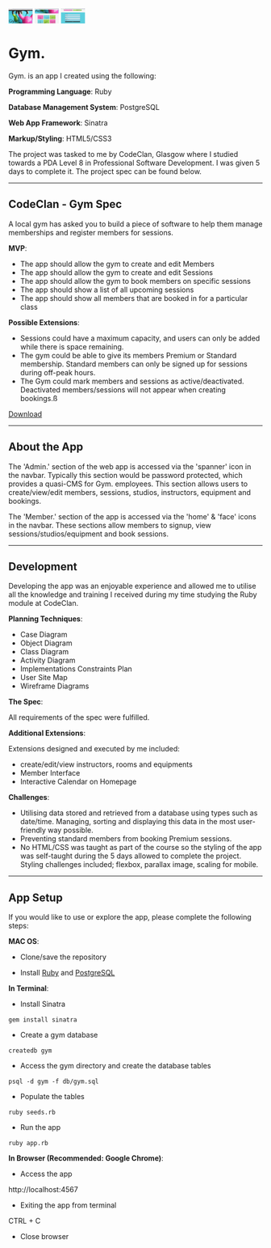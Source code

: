 <img src="https://github.com/CrugBarat/my_files/blob/master/homepage.jpeg" width="48">

<img src="https://github.com/CrugBarat/my_files/blob/master/admin.jpeg" width="48">

<img src="https://github.com/CrugBarat/my_files/blob/master/member.jpeg" width="48">


# Gym.

Gym. is an app I created using the following:

**Programming Language**: Ruby

**Database Management System**: PostgreSQL

**Web App Framework**: Sinatra

**Markup/Styling**: HTML5/CSS3

The project was tasked to me by CodeClan, Glasgow where I studied towards a PDA Level 8 in Professional Software Development. I was given 5 days to complete it. The project spec can be found below.

---

## CodeClan - Gym Spec

A local gym has asked you to build a piece of software to help them manage memberships and register members for sessions.

**MVP**:
- The app should allow the gym to create and edit Members
- The app should allow the gym to create and edit Sessions
-	The app should allow the gym to book members on specific sessions
-	The app should show a list of all upcoming sessions
-	The app should show all members that are booked in for a particular class

**Possible Extensions**:
-	Sessions could have a maximum capacity, and users can only be added while there is space remaining.
- The gym could be able to give its members Premium or Standard membership. Standard members can only be signed up for sessions during off-peak hours.
- The Gym could mark members and sessions as active/deactivated. Deactivated members/sessions will not appear when creating bookings.ß

[Download](https://github.com/CrugBarat/my_files/blob/master/codeclan_week5_project_spec.pdf?raw=true)

---

## About the App

The 'Admin.' section of the web app is accessed via the 'spanner' icon in the navbar. Typically this section would be password protected, which provides a quasi-CMS for Gym. employees. This section allows users to create/view/edit members, sessions, studios, instructors, equipment and bookings.

The 'Member.' section of the app is accessed via the 'home' & 'face' icons in the navbar. These sections allow members to signup, view sessions/studios/equipment and book sessions.

---

## Development

Developing the app was an enjoyable experience and allowed me to utilise all the knowledge and training I received during my time studying the Ruby module at CodeClan.

**Planning Techniques**:
- Case Diagram
- Object Diagram
- Class Diagram
- Activity Diagram
- Implementations Constraints Plan
- User Site Map
- Wireframe Diagrams

**The Spec**:

All requirements of the spec were fulfilled.

**Additional Extensions**:

Extensions designed and executed by me included:
- create/edit/view instructors, rooms and equipments
- Member Interface
- Interactive Calendar on Homepage

**Challenges**:
- Utilising data stored and retrieved from a database using types such as date/time. Managing, sorting and displaying this data in the most user-friendly way possible.
- Preventing standard members from booking Premium sessions.
- No HTML/CSS was taught as part of the course so the styling of the app was self-taught during the 5 days allowed to complete the project. Styling challenges included; flexbox, parallax image, scaling for mobile.

---

## App Setup

If you would like to use or explore the app, please complete the following steps:

**MAC OS**:

- Clone/save the repository

- Install [Ruby](https://www.ruby-lang.org/en/documentation/installation/) and [PostgreSQL](http://www.postgresqltutorial.com/install-postgresql/)

**In Terminal**:

- Install Sinatra

```
gem install sinatra

```

- Create a gym database

```
createdb gym

```

- Access the gym directory and create the database tables

```
psql -d gym -f db/gym.sql

```
- Populate the tables

```
ruby seeds.rb

```

- Run the app

```
ruby app.rb

```

**In Browser (Recommended: Google Chrome)**:

- Access the app

http://localhost:4567

- Exiting the app from terminal

CTRL + C

- Close browser
